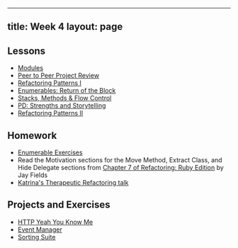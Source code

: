  ---
title: Week 4
layout: page
---

## Lessons

* [Modules](../lessons/mixins)
* [Peer to Peer Project Review](../lessons/peer_to_peer_project_review)
* [Refactoring Patterns I](../lessons/refactoring_patterns_part_1)
* [Enumerables: Return of the Block](../lessons/advanced_enumerables)
* [Stacks, Methods & Flow Control](../lessons/stacks_methods_flow_control)
* [PD: Strengths and Storytelling](../../career_development_curriculum/module_one/strengths_and_storytelling)
* [Refactoring Patterns II](../lessons/refactoring_patterns_part_2)
<!-- add gear-up link? -->

## Homework  
* [Enumerable Exercises](https://github.com/turingschool/enums-exercises)
* Read the Motivation sections for the Move Method, Extract Class, and Hide Delegate sections from [Chapter 7 of Refactoring: Ruby Edition](https://dl.dropboxusercontent.com/u/69001/Refactoring/Refactoring%20-%20Chapter%207.pdf) by Jay Fields 
* [Katrina's Therapeutic Refactoring talk](http://confreaks.tv/videos/cascadiaruby2012-therapeutic-refactoring)


## Projects and Exercises

* [HTTP Yeah You Know Me](../projects/http_yeah_you_know_me)
* [Event Manager](../projects/eventmanager)
* [Sorting Suite](../projects/sorting_suite)  

